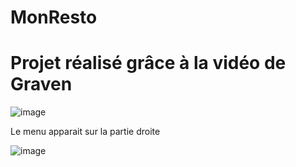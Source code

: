 # MonResto
# Projet réalisé grâce à la vidéo de Graven
![image](https://github.com/user-attachments/assets/c8d08899-9be4-46b3-ab6f-3c021a809164)

Le menu apparait sur la partie droite

![image](https://github.com/user-attachments/assets/b3975948-8154-4d7c-9b2f-e13105ca35c1)

